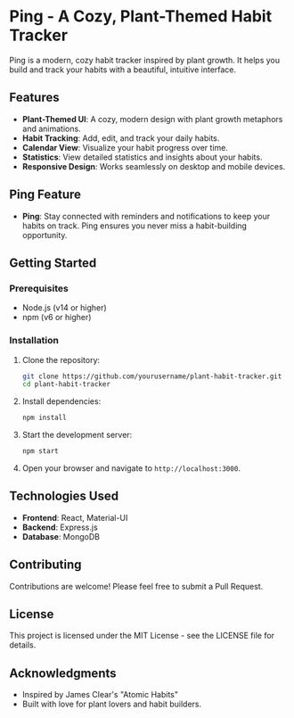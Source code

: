 # Ping - A Cozy, Plant-Themed Habit Tracker

Ping is a modern, cozy habit tracker inspired by plant growth. It helps you build and track your habits with a beautiful, intuitive interface.

## Features

- **Plant-Themed UI**: A cozy, modern design with plant growth metaphors and animations.
- **Habit Tracking**: Add, edit, and track your daily habits.
- **Calendar View**: Visualize your habit progress over time.
- **Statistics**: View detailed statistics and insights about your habits.
- **Responsive Design**: Works seamlessly on desktop and mobile devices.

## Ping Feature

- **Ping**: Stay connected with reminders and notifications to keep your habits on track. Ping ensures you never miss a habit-building opportunity.

## Getting Started

### Prerequisites

- Node.js (v14 or higher)
- npm (v6 or higher)

### Installation

1. Clone the repository:
   ```bash
   git clone https://github.com/yourusername/plant-habit-tracker.git
   cd plant-habit-tracker
   ```

2. Install dependencies:
   ```bash
   npm install
   ```

3. Start the development server:
   ```bash
   npm start
   ```

4. Open your browser and navigate to `http://localhost:3000`.

## Technologies Used

- **Frontend**: React, Material-UI
- **Backend**: Express.js
- **Database**: MongoDB

## Contributing

Contributions are welcome! Please feel free to submit a Pull Request.

## License

This project is licensed under the MIT License - see the LICENSE file for details.

## Acknowledgments

- Inspired by James Clear's "Atomic Habits"
- Built with love for plant lovers and habit builders.
